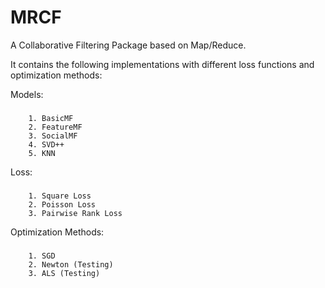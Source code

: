 MRCF
=========

A Collaborative Filtering Package based on Map/Reduce.

It contains the following implementations with different loss functions and optimization methods: 

Models:
###
		1. BasicMF
		2. FeatureMF
		3. SocialMF
		4. SVD++
		5. KNN

Loss:
###
		1. Square Loss
		2. Poisson Loss
		3. Pairwise Rank Loss
		
Optimization Methods:
###
		1. SGD
		2. Newton (Testing)
		3. ALS (Testing)
